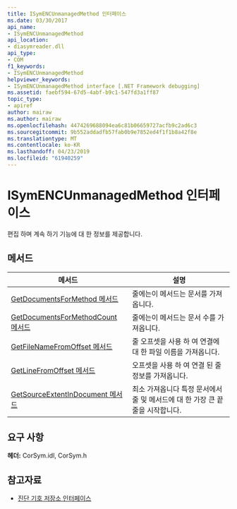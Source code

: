 ```yaml
---
title: ISymENCUnmanagedMethod 인터페이스
ms.date: 03/30/2017
api_name:
- ISymENCUnmanagedMethod
api_location:
- diasymreader.dll
api_type:
- COM
f1_keywords:
- ISymENCUnmanagedMethod
helpviewer_keywords:
- ISymENCUnmanagedMethod interface [.NET Framework debugging]
ms.assetid: faebf594-67d5-4abf-b9c1-547fd3a1ff87
topic_type:
- apiref
author: mairaw
ms.author: mairaw
ms.openlocfilehash: 4474269688094ea6c81b06659727acfb9c2ad6c3
ms.sourcegitcommit: 9b552addadfb57fab0b9e7852ed4f1f1b8a42f8e
ms.translationtype: MT
ms.contentlocale: ko-KR
ms.lasthandoff: 04/23/2019
ms.locfileid: "61940259"
---
```

# <a name="isymencunmanagedmethod-interface"></a>ISymENCUnmanagedMethod 인터페이스
편집 하며 계속 하기 기능에 대 한 정보를 제공합니다.  
  
## <a name="methods"></a>메서드  
  
|메서드|설명|  
|------------|-----------------|  
|[GetDocumentsForMethod 메서드](../../../../docs/framework/unmanaged-api/diagnostics/isymencunmanagedmethod-getdocumentsformethod-method.md)|줄에는이 메서드는 문서를 가져옵니다.|  
|[GetDocumentsForMethodCount 메서드](../../../../docs/framework/unmanaged-api/diagnostics/isymencunmanagedmethod-getdocumentsformethodcount-method.md)|줄에는이 메서드는 문서 수를 가져옵니다.|  
|[GetFileNameFromOffset 메서드](../../../../docs/framework/unmanaged-api/diagnostics/isymencunmanagedmethod-getfilenamefromoffset-method.md)|줄 오프셋을 사용 하 여 연결에 대 한 파일 이름을 가져옵니다.|  
|[GetLineFromOffset 메서드](../../../../docs/framework/unmanaged-api/diagnostics/isymencunmanagedmethod-getlinefromoffset-method.md)|오프셋을 사용 하 여 연결 된 줄 정보를 가져옵니다.|  
|[GetSourceExtentInDocument 메서드](../../../../docs/framework/unmanaged-api/diagnostics/isymencunmanagedmethod-getsourceextentindocument-method.md)|최소 가져옵니다 특정 문서에서 줄 및 메서드에 대 한 가장 큰 끝 줄을 시작합니다.|  
  
## <a name="requirements"></a>요구 사항  
 **헤더:** CorSym.idl, CorSym.h  
  
## <a name="see-also"></a>참고자료

- [진단 기호 저장소 인터페이스](../../../../docs/framework/unmanaged-api/diagnostics/diagnostics-symbol-store-interfaces.md)
